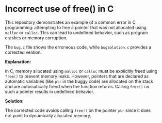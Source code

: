 # Incorrect use of free() in C

This repository demonstrates an example of a common error in C programming: attempting to free a pointer that was not allocated using `malloc` or `calloc`. This can lead to undefined behavior, such as program crashes or memory corruption. 

The `bug.c` file shows the erroneous code, while `bugSolution.c` provides a corrected version.

**Explanation:**

In C, memory allocated using `malloc` or `calloc` must be explicitly freed using `free()` to prevent memory leaks. However, pointers that are declared as automatic variables (like `ptr` in the buggy code) are allocated on the stack and are automatically freed when the function returns. Calling `free()` on such a pointer results in undefined behavior. 

**Solution:**

The corrected code avoids calling `free()` on the pointer `ptr` since it does not point to dynamically allocated memory.